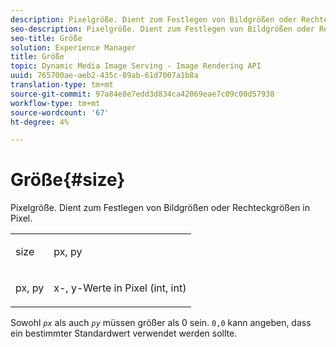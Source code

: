 ```yaml
---
description: Pixelgröße. Dient zum Festlegen von Bildgrößen oder Rechteckgrößen in Pixel.
seo-description: Pixelgröße. Dient zum Festlegen von Bildgrößen oder Rechteckgrößen in Pixel.
seo-title: Größe
solution: Experience Manager
title: Größe
topic: Dynamic Media Image Serving - Image Rendering API
uuid: 765700ae-aeb2-435c-89ab-61d7007a1b8a
translation-type: tm+mt
source-git-commit: 97a84e8e7edd3d834ca42069eae7c09c00d57938
workflow-type: tm+mt
source-wordcount: '67'
ht-degree: 4%

---
```



# Größe{#size}

Pixelgröße. Dient zum Festlegen von Bildgrößen oder Rechteckgrößen in Pixel.

<table id="simpletable_06761BED6FF14C2A83745A78B10D3419"> 
 <tr class="strow"> 
  <td class="stentry"> <p><span class="codeph"> <span class="varname"> size</span> </span> </p> </td> 
  <td class="stentry"> <p><span class="codeph"> <span class="varname"> px, py</span> </span> </p></td> 
 </tr> 
 <tr class="strow"> 
  <td class="stentry"> <p><span class="codeph"> <span class="varname"> px, py</span> </span> </p></td> 
  <td class="stentry"> <p>x-, y-Werte in Pixel (int, int) </p></td> 
 </tr> 
</table>

Sowohl *`px`* als auch *`py`* müssen größer als 0 sein. `0,0` kann angeben, dass ein bestimmter Standardwert verwendet werden sollte.
